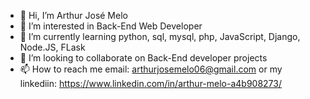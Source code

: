 - 👋 Hi, I’m Arthur José Melo
- 👀 I’m interested in Back-End Web Developer
- 🌱 I’m currently learning python, sql, mysql, php, JavaScript, Django, Node.JS, FLask
- 💞️ I’m looking to collaborate on Back-End developer projects
- 📫 How to reach me email: arthurjosemelo06@gmail.com or my linkediin: https://www.linkedin.com/in/arthur-melo-a4b908273/

<!---
arthurmelo1995/arthurmelo1995 is a ✨ special ✨ repository because its `README.md` (this file) appears on your GitHub profile.
You can click the Preview link to take a look at your changes.
--->
